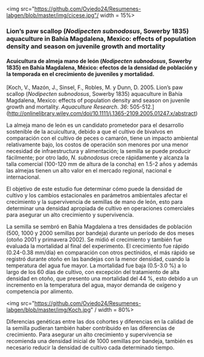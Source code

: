 
<img src="https://github.com/Oviedo24/Resumenes-labgen/blob/master/img/cicese.jpg"/ width = 15%>

### Lion’s paw scallop (*Nodipecten subnodosus*, Sowerby 1835) aquaculture in Bahía Magdalena, Mexico: effects of population density and season on juvenile growth and mortality
#### Acuicultura de almeja mano de león (*Nodipecten subnodosus*, Sowerby 1835) en Bahía Magdalena, México: efectos de la densidad de población y la temporada en el crecimiento de juveniles y mortalidad.

[Koch, V., Mazón, J., Sinsel, F., Robles, M. y  Dunn, D. 2005. Lion’s paw scallop (*Nodipecten subnodosus*, Sowerby 1835) aquaculture in Bahía Magdalena, Mexico: effects of population density and season on juvenile growth and mortality.  *Aquaculture Research*. *36*: 505-512.] (http://onlinelibrary.wiley.com/doi/10.1111/j.1365-2109.2005.01247.x/abstract)

La almeja mano de león es un candidato prometedor para el desarrollo sostenible de la acuicultura, debido a que el cultivo de bivalvos en comparación con el cultivo de peces o camarón, tiene un impacto ambiental relativamente bajo, los costos de operación son menores por una menor necesidad de infraestructura y alimentación; la semilla se puede producir fácilmente; por otro lado, *N. subnodosus* crece rápidamente y alcanza la talla comercial (100-120 mm de altura de la concha) en 1.5-2 años y además las almejas tienen un alto valor en el mercado regional, nacional e internacional.

El objetivo de este estudio fue determinar cómo puede la densidad de cultivo y los cambios estacionales en parámetros ambientales afectar el crecimiento y la supervivencia de semillas de mano de león, esto para determinar una densidad apropiada de cultivo en operaciones comerciales para asegurar un alto crecimiento y supervivencia.

La semilla se sembró en Bahía Magdalena a tres densidades de población (500, 1000 y 2000 semillas por bandeja) durante un período de dos meses (otoño 2001 y primavera 2002). Se midió el crecimiento y también fue evaluada la mortalidad al final del experimento. El crecimiento fue rápido (0.24-0.38 mm/día) en comparación con otros pectínidos, el más rápido se registró durante otoño en las bandejas con la menor densidad, cuando la temperatura del agua fue mayor. La mortalidad fue baja (0.5-3.0 %) a lo largo de los 60 días de cultivo, con excepción del tratamiento de alta densidad en otoño, que presento una mortalidad del 44 %, esto debido a un incremento en la temperatura del agua, mayor demanda de oxígeno y competencia por alimento.

<img src="https://github.com/Oviedo24/Resumenes-labgen/blob/master/img/Koch.jpg" / width = 80%>

Diferencias genéticas entre las dos cohortes y diferencias en la calidad de la semilla pudieran también haber contribuido en las diferencias de crecimiento. Para asegurar un alto crecimiento y supervivencia se recomienda una densidad inicial de 1000 semillas por bandeja, también es necesario reducir la densidad de cultivo cada determinado tiempo.
